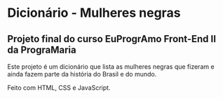 ﻿# Dicionário - Mulheres negras

## Projeto final do curso EuProgrAmo Front-End II da PrograMaria

Este projeto é um dicionário que lista as mulheres negras que fizeram e ainda fazem parte da história do Brasil e do mundo.

Feito com HTML, CSS e JavaScript.

